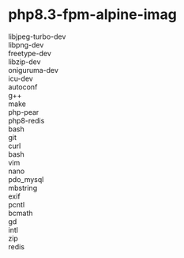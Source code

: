 # php8.3-fpm-alpine-imag

 libjpeg-turbo-dev \
    libpng-dev \
    freetype-dev \
    libzip-dev \
    oniguruma-dev \
    icu-dev \
    autoconf \
    g++ \
    make \
    php-pear \
    php8-redis \
    bash \
    git \
    curl \
    bash \
    vim \
    nano \
    pdo_mysql \
    mbstring \
    exif \
    pcntl \
    bcmath \
    gd \
    intl \
    zip \
    redis